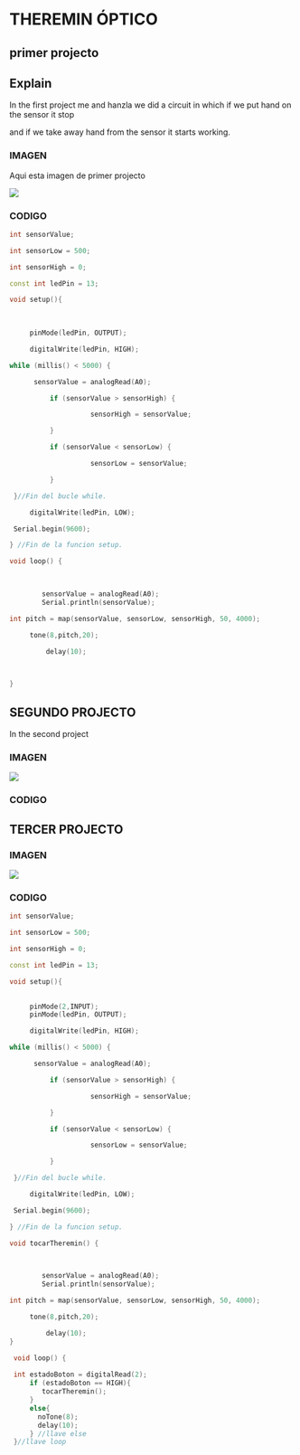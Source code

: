 # THEREMIN ÓPTICO

## primer projecto 

## Explain 

In the first project me and hanzla we did a circuit in which if we put hand on the sensor it stop 

and if we take away hand from the sensor it starts working.

### IMAGEN

Aqui esta imagen de primer projecto

![](https://github.com/Hanzla55/Arduino/blob/main/therminal%202(1).jpg?raw=true)

### CODIGO
``` C++
int sensorValue;

int sensorLow = 500;

int sensorHigh = 0;

const int ledPin = 13;

void setup(){

 
    
     pinMode(ledPin, OUTPUT);

     digitalWrite(ledPin, HIGH);

while (millis() < 5000) {

      sensorValue = analogRead(A0);

          if (sensorValue > sensorHigh) {

                    sensorHigh = sensorValue;

          }

          if (sensorValue < sensorLow) {

                    sensorLow = sensorValue;

          }

 }//Fin del bucle while.

     digitalWrite(ledPin, LOW);

 Serial.begin(9600);

} //Fin de la funcion setup.

void loop() {

 

        sensorValue = analogRead(A0);
        Serial.println(sensorValue);

int pitch = map(sensorValue, sensorLow, sensorHigh, 50, 4000);

     tone(8,pitch,20);

         delay(10);

 

}
```




## SEGUNDO PROJECTO

In the second project 

### IMAGEN

![](https://github.com/Hanzla55/Arduino/blob/main/therminal%202.jpg?raw=true)

### CODIGO




## TERCER PROJECTO

### IMAGEN
![](https://github.com/Hanzla55/Arduino/blob/main/therminal%203.jpg?raw=true)


### CODIGO

``` C++
int sensorValue;

int sensorLow = 500;

int sensorHigh = 0;

const int ledPin = 13;

void setup(){

 
     pinMode(2,INPUT);
     pinMode(ledPin, OUTPUT);

     digitalWrite(ledPin, HIGH);

while (millis() < 5000) {

      sensorValue = analogRead(A0);

          if (sensorValue > sensorHigh) {

                    sensorHigh = sensorValue;

          }

          if (sensorValue < sensorLow) {

                    sensorLow = sensorValue;

          }

 }//Fin del bucle while.

     digitalWrite(ledPin, LOW);

 Serial.begin(9600);

} //Fin de la funcion setup.

void tocarTheremin() {

 

        sensorValue = analogRead(A0);
        Serial.println(sensorValue);

int pitch = map(sensorValue, sensorLow, sensorHigh, 50, 4000);

     tone(8,pitch,20);

         delay(10);
}

 void loop() {
  
 int estadoBoton = digitalRead(2);
     if (estadoBoton == HIGH){
        tocarTheremin();
     }
     else{
       noTone(8);
       delay(10);
     } //llave else
 }//llave loop
 ```

